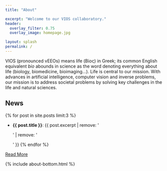 ```yaml
---
title: "About"

excerpt: "Welcome to our VIOS collaboratory."
header:
  overlay_filter: 0.75
  overlay_image: homepage.jpg

layout: splash
permalink: /
---
```

VIOS (pronounced vEEOs) means life (Βίος) in Greek; its common English
equivalent *bio* abounds in science as the word denoting everything about life
(biology, biomedicine, bioimaging...). Life is central to our mission. With
advances in artificial intelligence, computer vision and inverse problems, our
mission is to address societal problems by solving key challenges in the life
and natural sciences.

## News
{% for post in site.posts limit:3 %}
  * **{{ post.title }}**: {{ post.excerpt | remove: '<p>' | remove: '</p>' }}
{% endfor %}

<a href="/news" class="btn btn--info btn--small">Read More</a>

{% include about-bottom.html %}
